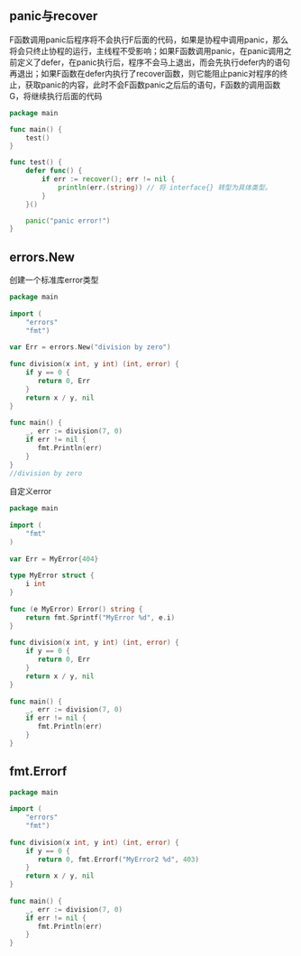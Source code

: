## panic与recover
F函数调用panic后程序将不会执行F后面的代码，如果是协程中调用panic，那么将会只终止协程的运行，主线程不受影响；如果F函数调用panic，在panic调用之前定义了defer，在panic执行后，程序不会马上退出，而会先执行defer内的语句再退出；如果F函数在defer内执行了recover函数，则它能阻止panic对程序的终止，获取panic的内容，此时不会F函数panic之后后的语句，F函数的调用函数G，将继续执行后面的代码
```go
package main

func main() {
    test()
}

func test() {
    defer func() {
        if err := recover(); err != nil {
            println(err.(string)) // 将 interface{} 转型为具体类型。
        }
    }()

    panic("panic error!")
}
```

## errors.New
创建一个标准库error类型

```go
package main  
  
import (  
    "errors"  
    "fmt")  
  
var Err = errors.New("division by zero")  
  
func division(x int, y int) (int, error) {  
    if y == 0 {  
       return 0, Err  
    }  
    return x / y, nil  
}  
  
func main() {  
    _, err := division(7, 0)  
    if err != nil {  
       fmt.Println(err)  
    }  
}
//division by zero
```

自定义error
```go
package main  
  
import (  
    "fmt"  
)  
  
var Err = MyError{404}  
  
type MyError struct {  
    i int  
}  
  
func (e MyError) Error() string {  
    return fmt.Sprintf("MyError %d", e.i)  
}  
  
func division(x int, y int) (int, error) {  
    if y == 0 {  
       return 0, Err  
    }  
    return x / y, nil  
}  
  
func main() {  
    _, err := division(7, 0)  
    if err != nil {  
       fmt.Println(err)  
    }  
}
```

## fmt.Errorf
```go
package main  
  
import (  
    "errors"  
    "fmt")  
  
func division(x int, y int) (int, error) {  
    if y == 0 {  
       return 0, fmt.Errorf("MyError2 %d", 403)  
    }  
    return x / y, nil  
}  
  
func main() {  
    _, err := division(7, 0)  
    if err != nil {  
       fmt.Println(err)  
    }  
}
```